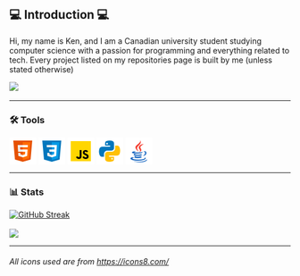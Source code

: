 
## 💻 Introduction 💻
Hi, my name is Ken, and I am a Canadian university student studying computer science with a passion for programming and everything related to tech.
Every project listed on my repositories page is built by me (unless stated otherwise)

<a href="https://www.linkedin.com/in/ken-tabanay/" target="_blank"><img src="https://img.shields.io/badge/LinkedIn-0077B5?style=for-the-badge&logo=linkedin&logoColor=white"/></a>

---

### 🛠️ Tools 
<!-- Languages and Tools I have used and know -->
<a href="" target="_blank"><img align="center" height="48" src="https://github.com/kennek4/kennek4/blob/main/icons/html.png"/></a>
<a href="" target="_blank"><img align="center" height="48" src="https://github.com/kennek4/kennek4/blob/main/icons/css.png"/></a>
<a href="" target="_blank"><img align="center" height="48" src="https://github.com/kennek4/kennek4/blob/main/icons/javascript.png"/></a>
<a href="" target="_blank"><img align="center" height="48" src="https://github.com/kennek4/kennek4/blob/main/icons/python.png"/></a>
<a href="" target="_blank"><img align="center" height="48" src="https://github.com/kennek4/kennek4/blob/main/icons/java.png"/></a>

---

###  📊 Stats 
<!-- These are my GitHub stats -->
[![GitHub Streak](https://github-readme-streak-stats.herokuapp.com?user=kennek4&theme=transparent&date_format=n%2Fj%5B%2FY%5D)](https://git.io/streak-stats)

<a href="https://github.com/kennek4/convoychat" target="_blank">
  <img height=200 align="center" src="https://github-readme-stats.vercel.app/api/top-langs?username=kennek4&layout=compact&langs_count=8&card_width=320&theme=transparent" />
</a>

---
###### *All icons used are from https://icons8.com/* 
